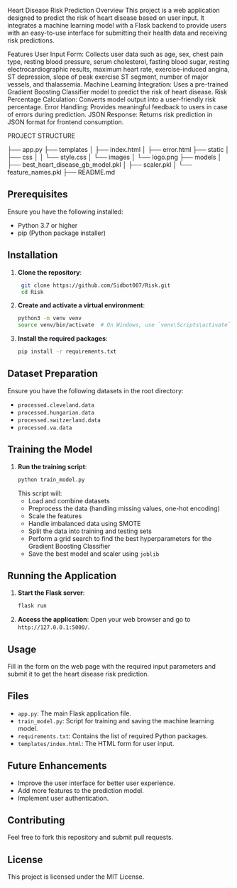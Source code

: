 Heart Disease Risk Prediction
Overview
This project is a web application designed to predict the risk of heart disease based on user input. It integrates a machine learning model with a Flask backend to provide users with an easy-to-use interface for submitting their health data and receiving risk predictions.

Features
User Input Form: Collects user data such as age, sex, chest pain type, resting blood pressure, serum cholesterol, fasting blood sugar, resting electrocardiographic results, maximum heart rate, exercise-induced angina, ST depression, slope of peak exercise ST segment, number of major vessels, and thalassemia.
Machine Learning Integration: Uses a pre-trained Gradient Boosting Classifier model to predict the risk of heart disease.
Risk Percentage Calculation: Converts model output into a user-friendly risk percentage.
Error Handling: Provides meaningful feedback to users in case of errors during prediction.
JSON Response: Returns risk prediction in JSON format for frontend consumption.

PROJECT STRUCTURE 

├── app.py
├── templates
│   ├── index.html
│   ├── error.html
├── static
│   ├── css
│   │   └── style.css
│   └── images
│       └── logo.png
├── models
│   ├── best_heart_disease_gb_model.pkl
│   ├── scaler.pkl
│   └── feature_names.pkl
├── README.md

## Prerequisites

Ensure you have the following installed:
- Python 3.7 or higher
- pip (Python package installer)

## Installation

1. **Clone the repository**:
    ```bash
     git clone https://github.com/Sidbot007/Risk.git
     cd Risk
    ```

2. **Create and activate a virtual environment**:
    ```bash
    python3 -m venv venv
    source venv/bin/activate  # On Windows, use `venv\Scripts\activate`
    ```

3. **Install the required packages**:
    ```bash
    pip install -r requirements.txt
    ```

## Dataset Preparation

Ensure you have the following datasets in the root directory:
- `processed.cleveland.data`
- `processed.hungarian.data`
- `processed.switzerland.data`
- `processed.va.data`

## Training the Model

1. **Run the training script**:
    ```bash
    python train_model.py
    ```
   This script will:
   - Load and combine datasets
   - Preprocess the data (handling missing values, one-hot encoding)
   - Scale the features
   - Handle imbalanced data using SMOTE
   - Split the data into training and testing sets
   - Perform a grid search to find the best hyperparameters for the Gradient Boosting Classifier
   - Save the best model and scaler using `joblib`

## Running the Application

1. **Start the Flask server**:
    ```bash
    flask run
    ```

2. **Access the application**:
    Open your web browser and go to `http://127.0.0.1:5000/`.

## Usage

Fill in the form on the web page with the required input parameters and submit it to get the heart disease risk prediction.

## Files

- `app.py`: The main Flask application file.
- `train_model.py`: Script for training and saving the machine learning model.
- `requirements.txt`: Contains the list of required Python packages.
- `templates/index.html`: The HTML form for user input.

## Future Enhancements

- Improve the user interface for better user experience.
- Add more features to the prediction model.
- Implement user authentication.

## Contributing

Feel free to fork this repository and submit pull requests.

## License

This project is licensed under the MIT License.




















